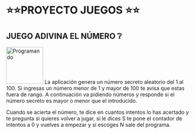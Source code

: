 # :star::star:PROYECTO JUEGOS :star::star:
## JUEGO ADIVINA EL NÚMERO :grey_question:
<picture>
  <img alt="Programando" src="https://cdn.pixabay.com/photo/2013/07/12/17/21/dice-152070_1280.png" width="100" height="100">
</picture>
La aplicación genera un número secreto aleatorio del 1 al 100. Si ingresas un número menor de 1 y mayor de 100 te avisa que estas fuera de rango. A continuación va pidiendo números y responde si el número secreto es mayor o menor que el introducido.

Cuando se acierta el número, te dice en cuantos intentos lo has acertado y te pregunta si quieres volver a jugar, si le dices S te pone el contador de intentos a 0 y vuelves a empezar y si escoges N sale del programa.
